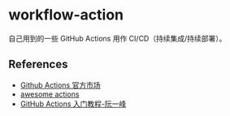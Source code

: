 # workflow-action

自己用到的一些 GitHub Actions 用作 CI/CD（持续集成/持续部署）。

## References

- [Github Actions 官方市场](https://github.com/marketplace?type=actions)
- [awesome actions](https://github.com/sdras/awesome-actions)
- [GitHub Actions 入门教程-阮一峰](https://www.ruanyifeng.com/blog/2019/09/getting-started-with-github-actions.html)